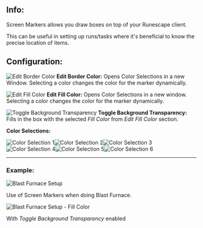 ## Info: 
Screen Markers allows you draw boxes on top of your Runescape client.

This can be useful in setting up runs/tasks where it's beneficial to know the precise location of items. 

## Configuration:

![Edit Border Color](https://i.imgur.com/6qAQpSf.png) **Edit Border Color:**
Opens Color Selections in a new Window.
Selecting a color changes the color for the marker dynamically.

![Edit Fill Color](https://i.imgur.com/MFPhOd8.png) **Edit Fill Color:**
Opens Color Selections in a new window.
Selecting a color changes the color for the marker dynamically.

![Toggle Background Transparency](https://i.imgur.com/OcwIXR0.png) **Toggle Background Transparency:**
Fills in the box with the selected _Fill Color_ from _Edit Fill Color_ section.



**Color Selections:**

![Color Selection 1](https://i.imgur.com/qLA8xi3.png)![Color Selection 2](https://i.imgur.com/IHKlCoS.png)![Color Selection 3](https://i.imgur.com/WbPXxEO.png)![Color Selection 4](https://i.imgur.com/eDujaPg.png)![Color Selection 5](https://i.imgur.com/jqJzLQF.png)![Color Selection 6](https://i.imgur.com/Qutj41Z.png)



***

### Example:
![Blast Furnace Setup](https://i.imgur.com/MSHuxdu.png)

Use of Screen Markers when doing Blast Furnace.

![Blast Furnace Setup - Fill Color](https://i.imgur.com/wfJPI5b.png)

With _Toggle Background Transparency_ enabled

